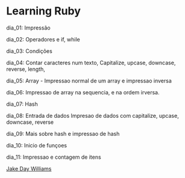 # Learning Ruby 
dia_01:
    Impressão
    
dia_02:
    Operadores e if, while
    
    
dia_03:
    Condições

dia_04:
    Contar caracteres num texto, Capitalize, upcase, downcase, reverse, length, 
    
dia_05:
    Array - Impressao normal de um array e impressao inversa

dia_06:
    Impressao de array na sequencia, e na ordem irversa.

dia_07:
    Hash

dia_08:
    Entrada de dados
    Impresao de dados com capitalize, upcase, downcase, reverse

dia_09: 
    Mais sobre hash e impressao de hash

dia_10:
    Inicio de funçoes

dia_11:
    Impressao e contagem de itens
    
    
    
[Jake Day Williams](https://www.youtube.com/playlist?list=PLMK2xMz5H5Zv8eC8b4K6tMaE1-Z9FgSOp)
